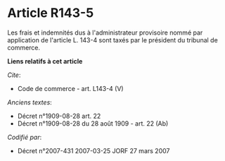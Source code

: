 # Article R143-5

Les frais et indemnités dus à l'administrateur provisoire nommé par application de l'article L. 143-4 sont taxés par le
président du tribunal de commerce.

**Liens relatifs à cet article**

_Cite_:

  - Code de commerce - art. L143-4 (V)

_Anciens textes_:

  - Décret n°1909-08-28 art. 22
  - Décret n°1909-08-28 du 28 août 1909 - art. 22 (Ab)

_Codifié par_:

  - Décret n°2007-431 2007-03-25 JORF 27 mars 2007
